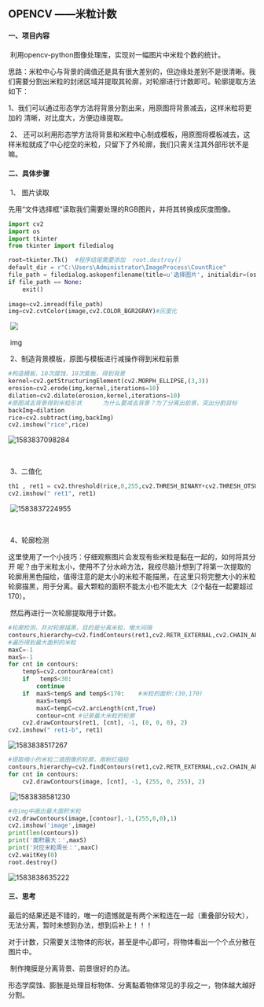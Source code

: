 ## OPENCV  ——米粒计数

#### 一、项目内容

​         利用opencv-python图像处理库，实现对一幅图片中米粒个数的统计。

​          思路：米粒中心与背景的阈值还是具有很大差别的，但边缘处差别不是很清晰。我们需要分割出米粒的封闭区域并提取其轮廓，对轮廓进行计数即可。轮廓提取方法如下：

​          1、我们可以通过形态学方法将背景分割出来，用原图将背景减去，这样米粒将更加的        清晰，对比度大，方便边缘提取。

​          2、 还可以利用形态学方法将背景和米粒中心制成模板，用原图将模板减去，这样米粒就成了中心挖空的米粒，只留下了外轮廓，我们只需关注其外部形状不是嘛。

#### 二、具体步骤

​         1、 图片读取

​                  先用“文件选择框”读取我们需要处理的RGB图片，并将其转换成灰度图像。

```Python 
import cv2
import os
import tkinter
from tkinter import filedialog

root=tkinter.Tk()  #程序结尾需要添加  root.destroy()
default_dir = r"C:\Users\Administrator\ImageProcess\CountRice"
file_path = filedialog.askopenfilename(title=u'选择图片', initialdir=(os.path.expanduser(default_dir)))
if file_path == None:
    exit()
    
image=cv2.imread(file_path)
img=cv2.cvtColor(image,cv2.COLOR_BGR2GRAY)#灰度化
```
​                                              ![](C:\Users\Administrator\ImageProcess\CountRice\rice.jpg)

​                                                                      img

​          2、制造背景模板，原图与模板进行减操作得到米粒前景

```Python  
#构造模板，10次腐蚀，10次膨胀，得到背景
kernel=cv2.getStructuringElement(cv2.MORPH_ELLIPSE,(3,3))
erosion=cv2.erode(img,kernel,iterations=10)
dilation=cv2.dilate(erosion,kernel,iterations=10)
#原图减去背景得到米粒形状      为什么要减去背景？为了分离出前景，突出分割目标
backImg=dilation
rice=cv2.subtract(img,backImg) 
cv2.imshow("rice",rice)                  
```

![1583837098284](C:\Users\Administrator\AppData\Roaming\Typora\typora-user-images\1583837098284.png)

​     

​          3、二值化

```python
th1 , ret1 = cv2.threshold(rice,0,255,cv2.THRESH_BINARY+cv2.THRESH_OTSU)#
cv2.imshow(" ret1", ret1)
```
​                                                    ![1583837224955](C:\Users\Administrator\AppData\Roaming\Typora\typora-user-images\1583837224955.png)  

​        

​               4、轮廓检测

​        这里使用了一个小技巧：仔细观察图片会发现有些米粒是黏在一起的，如何将其分开 呢？由于米粒太小，使用不了分水岭方法，我绞尽脑汁想到了将第一次提取的轮廓用黑色描绘，值得注意的是太小的米粒不能描黑，在这里只将完整大小的米粒轮廓描黑，用于分离。最大颗粒的面积不能太小也不能太大（2个黏在一起要超过170）。

​         然后再进行一次轮廓提取用于计数。

```python
#轮廓检测，并对轮廓描黑，目的是分离米粒，增大间隔
contours,hierarchy=cv2.findContours(ret1,cv2.RETR_EXTERNAL,cv2.CHAIN_APPROX_NONE)  
#遍历得到最大面积的米粒
maxC=-1
maxS=-1
for cnt in contours:
    tempS=cv2.contourArea(cnt)
    if   tempS<30:
        continue 
    if  maxS<tempS and tempS<170:    #米粒的面积:(30,170)
        maxS=tempS
        maxC=tempC=cv2.arcLength(cnt,True)
        contour=cnt #记录最大米粒的轮廓
    cv2.drawContours(ret1, [cnt], -1, (0, 0, 0), 2)
cv2.imshow(" ret1-b", ret1)
```
![1583838517267](C:\Users\Administrator\AppData\Roaming\Typora\typora-user-images\1583838517267.png)

```python
#提取缩小的米粒二值图像的轮廓，用粉红描绘
contours,hierarchy=cv2.findContours(ret1,cv2.RETR_EXTERNAL,cv2.CHAIN_APPROX_NONE)
for cnt in contours:
    cv2.drawContours(image, [cnt], -1, (255, 0, 255), 2)  
```

​                                                  ![1583838581230](C:\Users\Administrator\AppData\Roaming\Typora\typora-user-images\1583838581230.png)                                                    

```python
#在img中画出最大面积米粒
cv2.drawContours(image,[contour],-1,(255,0,0),1)
cv2.imshow('image',image)
print(len(contours))
print('面积最大：',maxS)
print('对应米粒周长：',maxC)
cv2.waitKey(0)
root.destroy()

```

![1583838635222](C:\Users\Administrator\AppData\Roaming\Typora\typora-user-images\1583838635222.png)



#### 三、思考

​         最后的结果还是不错的，唯一的遗憾就是有两个米粒连在一起（重叠部分较大），无法分离，暂时未想到办法，想到后补上！！！

​        对于计数，只需要关注物体的形状，甚至是中心即可，将物体看出一个个点分散在图片中。

​        制作掩膜是分离背景、前景很好的办法。

​        形态学腐蚀、膨胀是处理目标物体、分离黏着物体常见的手段之一，物体越大越好分割。